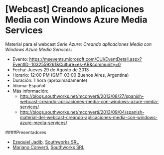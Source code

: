 [Webcast] Creando aplicaciones Media con Windows Azure Media Services
=====================================================================

Material para el webcast _Serie Azure: Creando aplicaciones Media con Windows Azure Media Services_:
- Evento: https://msevents.microsoft.com/CUI/EventDetail.aspx?EventID=1032559261&Culture=es-AR&community=0
- Fecha: Jueves 29 de Agosto de 2013
- Horario: 12:00 PM (GMT-03:00 Buenos Aires, Argentina)
- Duración: 1 hora (aproximadamente)
- Idioma: Español
- Más información:
  - http://blogs.southworks.net/mconverti/2013/08/27/spanish-webcast-creando-aplicaciones-media-con-windows-azure-media-services/
  - http://blogs.southworks.net/mconverti/2013/09/04/spanish-material-del-webcast-creando-aplicaciones-media-con-windows-azure-media-services/

####Presentadores
- [Ezequiel Jadib](https://twitter.com/ejadib), [Southworks SRL](http://blogs.southworks.net/about-us/)
- [Mariano Converti](https://twitter.com/mconverti), [Southworks SRL](http://blogs.southworks.net/about-us/)

